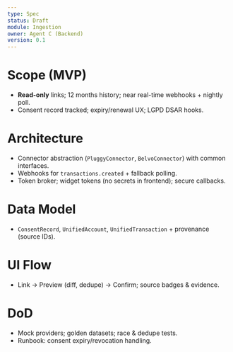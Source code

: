 ```yaml
---
type: Spec
status: Draft
module: Ingestion
owner: Agent C (Backend)
version: 0.1
---
```


# Scope (MVP)
- **Read-only** links; 12 months history; near real-time webhooks + nightly poll.
- Consent record tracked; expiry/renewal UX; LGPD DSAR hooks.

# Architecture
- Connector abstraction (`PluggyConnector`, `BelvoConnector`) with common interfaces.
- Webhooks for `transactions.created` + fallback polling. 
- Token broker; widget tokens (no secrets in frontend); secure callbacks.

# Data Model
- `ConsentRecord`, `UnifiedAccount`, `UnifiedTransaction` + provenance (source IDs). 

# UI Flow
- Link → Preview (diff, dedupe) → Confirm; source badges & evidence.

# DoD
- Mock providers; golden datasets; race & dedupe tests.
- Runbook: consent expiry/revocation handling.